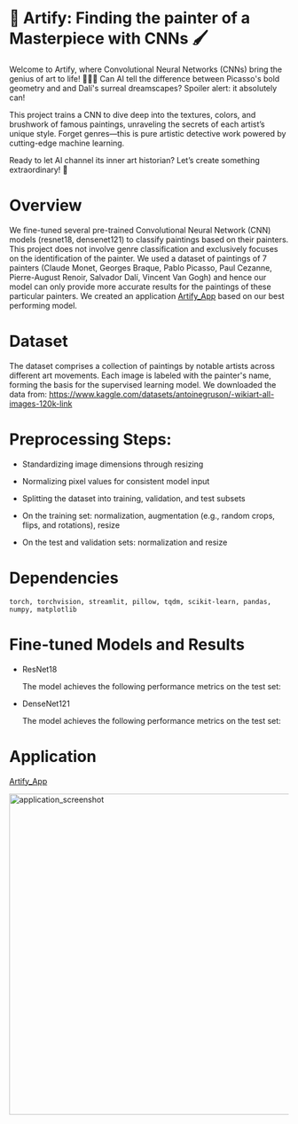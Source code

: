 # 🎨 Artify: Finding the painter of a Masterpiece with CNNs 🖌️

Welcome to Artify, where Convolutional Neural Networks (CNNs) bring the genius of art to life! 🧑‍🎨✨ Can AI tell the difference between Picasso's bold geometry and and Dalí's surreal dreamscapes? Spoiler alert: it absolutely can!

This project trains a CNN to dive deep into the textures, colors, and brushwork of famous paintings, unraveling the secrets of each artist’s unique style. Forget genres—this is pure artistic detective work powered by cutting-edge machine learning.

Ready to let AI channel its inner art historian? Let’s create something extraordinary! 🚀

# Overview

We fine-tuned several pre-trained Convolutional Neural Network (CNN) models (resnet18, densenet121) to classify paintings based on their painters. This project does not involve genre classification and exclusively focuses on the identification of the painter. We used a dataset of paintings of 7 painters (Claude Monet, Georges Braque, Pablo Picasso, Paul Cezanne, Pierre-August Renoir, Salvador Dalí, Vincent Van Gogh) and hence our model can only provide more accurate results for the paintings of these particular painters. We created an application [Artify_App](https://huggingface.co/spaces/hmutlu/Artify) based on our best performing model. 

# Dataset

The dataset comprises a collection of paintings by notable artists across different art movements. Each image is labeled with the painter's name, forming the basis for the supervised learning model. We downloaded the data from: https://www.kaggle.com/datasets/antoinegruson/-wikiart-all-images-120k-link

# Preprocessing Steps:

- Standardizing image dimensions through resizing

- Normalizing pixel values for consistent model input

- Splitting the dataset into training, validation, and test subsets

- On the training set: normalization, augmentation (e.g., random crops, flips, and rotations), resize

- On the test and validation sets: normalization and resize

# Dependencies

```text
torch, torchvision, streamlit, pillow, tqdm, scikit-learn, pandas, numpy, matplotlib 
```

# Fine-tuned Models and Results

- ResNet18
  
  The model achieves the following performance metrics on the test set:
   
- DenseNet121
  
  The model achieves the following performance metrics on the test set:

# Application

[Artify_App](https://huggingface.co/spaces/hmutlu/Artify)
 
<img width="579" alt="application_screenshot" src="https://github.com/user-attachments/assets/be71c59b-466b-4d62-8452-67ad249db6cf">





